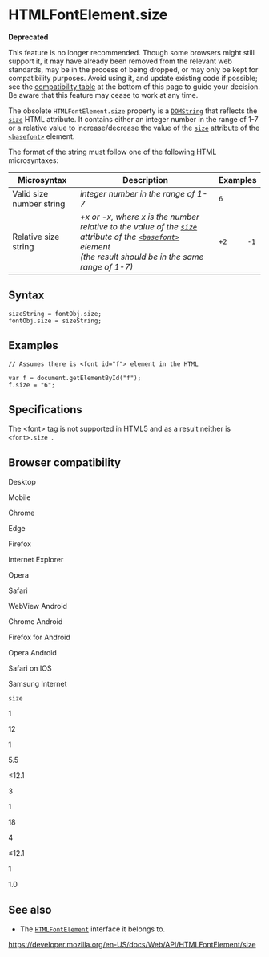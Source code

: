 HTMLFontElement.size
====================

**Deprecated**

This feature is no longer recommended. Though some browsers might still support it, it may have already been removed from the relevant web standards, may be in the process of being dropped, or may only be kept for compatibility purposes. Avoid using it, and update existing code if possible; see the [compatibility table](#browser_compatibility) at the bottom of this page to guide your decision. Be aware that this feature may cease to work at any time.

The obsolete `HTMLFontElement.size` property is a [`DOMString`](../domstring) that reflects the [`size`](https://developer.mozilla.org/en-US/docs/Web/HTML/Element/font#attr-size) HTML attribute. It contains either an integer number in the range of 1-7 or a relative value to increase/decrease the value of the [`size`](https://developer.mozilla.org/en-US/docs/Web/HTML/Element/basefont#attr-size) attribute of the [`<basefont>`](https://developer.mozilla.org/en-US/docs/Web/HTML/Element/basefont) element.

The format of the string must follow one of the following HTML microsyntaxes:

<table><thead><tr class="header"><th>Microsyntax</th><th>Description</th><th>Examples</th></tr></thead><tbody><tr class="odd"><td>Valid size number string</td><td><em>integer number in the range of 1-7</em></td><td><code>6</code></td></tr><tr class="even"><td>Relative size string</td><td><em>+x or -x, where x is the number relative to the value of the <a href="https://developer.mozilla.org/en-US/docs/Web/HTML/Element/basefont#attr-size"><code>size</code></a> attribute of the <a href="https://developer.mozilla.org/en-US/docs/Web/HTML/Element/basefont"><code>&lt;basefont&gt;</code></a> element</em><br />
<em>(the result should be in the same range of 1-7)</em></td><td><code>+2     -1</code></td></tr></tbody></table>

Syntax
------

    sizeString = fontObj.size;
    fontObj.size = sizeString;

Examples
--------

    // Assumes there is <font id="f"> element in the HTML

    var f = document.getElementById("f");
    f.size = "6";

Specifications
--------------

The &lt;font&gt; tag is not supported in HTML5 and as a result neither is `<font>.size `.

Browser compatibility
---------------------

Desktop

Mobile

Chrome

Edge

Firefox

Internet Explorer

Opera

Safari

WebView Android

Chrome Android

Firefox for Android

Opera Android

Safari on IOS

Samsung Internet

`size`

1

12

1

5.5

≤12.1

3

1

18

4

≤12.1

1

1.0

See also
--------

-   The [`HTMLFontElement`](../htmlfontelement) interface it belongs to.

<a href="https://developer.mozilla.org/en-US/docs/Web/API/HTMLFontElement/size" class="_attribution-link">https://developer.mozilla.org/en-US/docs/Web/API/HTMLFontElement/size</a>
